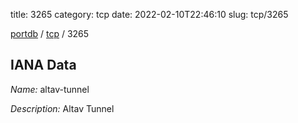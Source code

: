 title: 3265
category: tcp
date: 2022-02-10T22:46:10
slug: tcp/3265

[portdb](/) / [tcp](/category/tcp.html) / 3265


## IANA Data

_Name:_ altav-tunnel

_Description:_ Altav Tunnel

